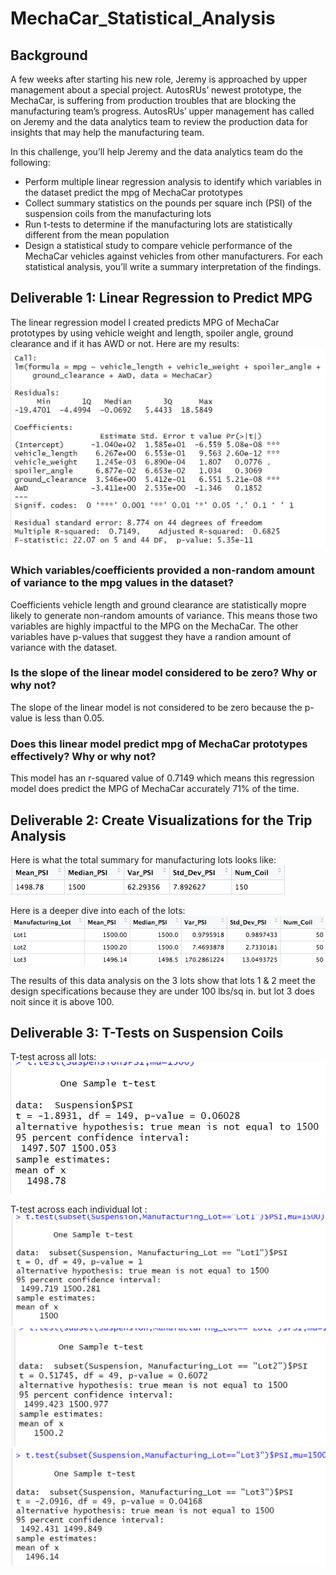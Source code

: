# MechaCar_Statistical_Analysis

## Background

A few weeks after starting his new role, Jeremy is approached by upper management about a special project. AutosRUs’ newest prototype, the MechaCar, is suffering from production troubles that are blocking the manufacturing team’s progress. AutosRUs’ upper management has called on Jeremy and the data analytics team to review the production data for insights that may help the manufacturing team.

In this challenge, you’ll help Jeremy and the data analytics team do the following:

- Perform multiple linear regression analysis to identify which variables in the dataset predict the mpg of MechaCar prototypes
- Collect summary statistics on the pounds per square inch (PSI) of the suspension coils from the manufacturing lots
- Run t-tests to determine if the manufacturing lots are statistically different from the mean population
- Design a statistical study to compare vehicle performance of the MechaCar vehicles against vehicles from other manufacturers. For each statistical analysis, you’ll write a summary interpretation of the findings.

## Deliverable 1: Linear Regression to Predict MPG

The linear regression model I created predicts MPG of MechaCar prototypes by using vehicle weight and length, spoiler angle, ground clearance and if it has AWD or not.
Here are my results:
<img src="Resources/Dev1_linear_regression.PNG">

### Which variables/coefficients provided a non-random amount of variance to the mpg values in the dataset?
Coefficients vehicle length and ground clearance are statistically mopre likely to generate non-random amounts of variance. This means those two variables are highly impactful to the MPG on the MechaCar.  The other variables have p-values that suggest they have a randion amount of variance with the dataset.

### Is the slope of the linear model considered to be zero? Why or why not?
The slope of the linear model is not considered to be zero because the p-value is less than 0.05. 

### Does this linear model predict mpg of MechaCar prototypes effectively? Why or why not?
This model has an r-squared value of 0.7149 which means this regression model does predict the MPG of MechaCar accurately 71% of the time.


## Deliverable 2: Create Visualizations for the Trip Analysis

Here is what the total summary for manufacturing lots looks like: <br/>
<img src="Resources/total_lot_summary.png"> <br/>

Here is a deeper dive into each of the lots: <br/>
<img src="Resources/total_lot_summary_breakdown.png"> <br/>


The results of this data analysis on the 3 lots show that lots 1 & 2 meet the design specifications because they are under 100 lbs/sq in. but lot 3 does noit since it is above 100.

## Deliverable 3: T-Tests on Suspension Coils

T-test across all lots: <br/>
<img src="Resources/Dev3_ttest_all_lots.PNG"> 

T-test across each individual lot : <br/>
<img src="Resources/Dev3_ttest_lot1.PNG">
<img src="Resources/Dev3_ttest_lot2.PNG">
<img src="Resources/Dev3_ttest_lot3.PNG">
